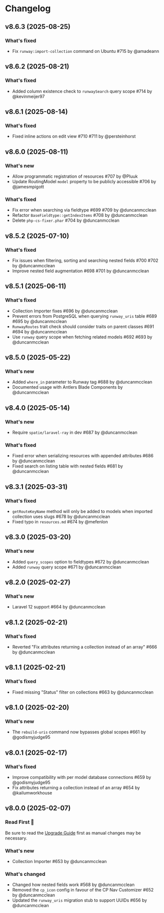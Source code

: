 # Changelog

## v8.6.3 (2025-08-25)

### What's fixed
* Fix `runway:import-collection` command on Ubuntu #715 by @amadeann



## v8.6.2 (2025-08-21)

### What's fixed
* Added column existence check to `runwaySearch` query scope #714 by @kevinmeijer97



## v8.6.1 (2025-08-14)

### What's fixed
* Fixed inline actions on edit view #710 #711 by @persteinhorst



## v8.6.0 (2025-08-11)

### What's new
* Allow programmatic registration of resources #707 by @Pluuk
* Update RoutingModel `model` property to be publicly accessible #706 by @jamesmpigott

### What's fixed
* Fix error when searching via fieldtype #699 #709 by @duncanmcclean
* Refactor `BaseFieldtype::getIndexItems` #708 by @duncanmcclean
* Delete `php-cs-fixer.phar` #704 by @duncanmcclean



## v8.5.2 (2025-07-10)

### What's fixed
* Fix issues when filtering, sorting and searching nested fields #700 #702 by @duncanmcclean
* Improve nested field augmentation #698 #701 by @duncanmcclean



## v8.5.1 (2025-06-11)

### What's fixed
* Collection Importer fixes #696 by @duncanmcclean
* Prevent errors from PostgreSQL when querying `runway_uris` table #689 #695 by @duncanmcclean
* `RunwayRoutes` trait check should consider traits on parent classes #691 #694 by @duncanmcclean
* Use `runway` query scope when fetching related models #692 #693 by @duncanmcclean



## v8.5.0 (2025-05-22)

### What's new
* Added `where_in` parameter to Runway tag #688 by @duncanmcclean
* Documented usage with Antlers Blade Components by @duncanmcclean



## v8.4.0 (2025-05-14)

### What's new
* Require `spatie/laravel-ray` in dev #687 by @duncanmcclean

### What's fixed
* Fixed error when serializing resources with appended attributes #686 by @duncanmcclean
* Fixed search on listing table with nested fields #681 by @duncanmcclean



## v8.3.1 (2025-03-31)

### What's fixed
* `getRouteKeyName` method will only be added to models when imported collection uses slugs #678 by @duncanmcclean
* Fixed typo in `resources.md` #674 by @mefenlon



## v8.3.0 (2025-03-20)

### What's new
* Added `query_scopes` option to fieldtypes #672 by @duncanmcclean
* Added `runway` query scope #671 by @duncanmcclean



## v8.2.0 (2025-02-27)

### What's new
* Laravel 12 support #664 by @duncanmcclean



## v8.1.2 (2025-02-21)

### What's fixed
* Reverted "Fix attributes returning a collection instead of an array" #666 by @duncanmcclean



## v8.1.1 (2025-02-21)

### What's fixed
* Fixed missing "Status" filter on collections #663 by @duncanmcclean



## v8.1.0 (2025-02-20)

### What's new
* The `rebuild-uris` command now bypasses global scopes #661 by @godismyjudge95



## v8.0.1 (2025-02-17)

### What's fixed
* Improve compatibility with per model database connections #659 by @godismyjudge95
* Fix attributes returning a collection instead of an array #654 by @kailumworkhouse



## v8.0.0 (2025-02-07)

### Read First 👀
Be sure to read the [Upgrade Guide](https://runway.duncanmcclean.com/upgrade-guides/v7-to-v8) first as manual changes may be necessary.

### What's new
* Collection Importer #653 by @duncanmcclean

### What's changed
* Changed how nested fields work #568 by @duncanmcclean
* Removed the `cp_icon` config in favour of the CP Nav Customizer #652 by @duncanmcclean
* Updated the `runway_uris` migration stub to support UUIDs #656 by @duncanmcclean
